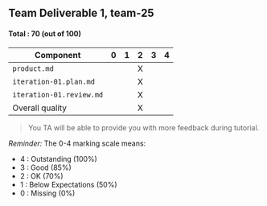 ## Team Deliverable 1, team-25

#### Total : 70 (out of 100)

| Component   | 0    |  1   |  2   |  3   |  4   |
| ----------- | ---- | ---- | ---- | ---- | ---- |
| `product.md`             |   |   | X |   |   |
| `iteration-01.plan.md`   |   |   | X |   |   |
| `iteration-01.review.md` |   |   | X |   |   |
| Overall quality          |   |   | X |   |   |


 > You TA will be able to provide you with more feedback during tutorial.

_Reminder:_ The 0-4 marking scale means:

 * 4 : Outstanding (100%)
 * 3 : Good (85%)
 * 2 : OK (70%)
 * 1 : Below Expectations (50%)
 * 0 : Missing (0%)

